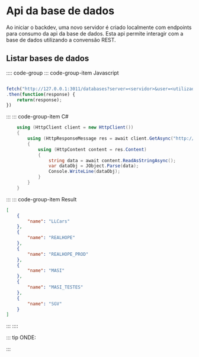 # Api da base de dados
Ao iniciar o backdev, uma novo servidor é criado localmente com endpoints para consumo da api da base de dados. Esta api permite interagir com a base de dados utilizando a convensão REST.



## Listar bases de dados

:::: code-group
::: code-group-item Javascript
```js

fetch("http://127.0.0.1:3011/databases?server=<servidor>&user=<utilizador>&password=<senha>&database=<Base de dados>")
.then(function(response) {
    return(response);
})

```
:::
::: code-group-item C#
```csharp
    using (HttpClient client = new HttpClient())
    {
        using (HttpResponseMessage res = await client.GetAsync("http://127.0.0.1:3011/databases?server=<servidor>&user=<utilizador>&password=<senha>&database=<Base de dados>"))
        {
            using (HttpContent content = res.Content)
            {
                string data = await content.ReadAsStringAsync();
                var dataObj = JObject.Parse(data);
                Console.WriteLine(dataObj);
            }
        }
    }

```
:::
::: code-group-item Result
```json
[
	{
		"name": "LLCars"
	},
	{
		"name": "REALHOPE"
	},
	{
		"name": "REALHOPE_PROD"
	},
	{
		"name": "MASI"
	},
	{
		"name": "MASI_TESTES"
	},
	{
		"name": "SGV"
	}
]
```
:::
::::


::: tip ONDE:



:::

